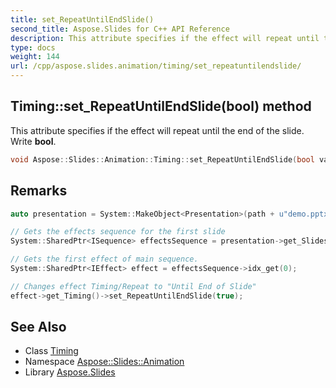 ```yaml
---
title: set_RepeatUntilEndSlide()
second_title: Aspose.Slides for C++ API Reference
description: This attribute specifies if the effect will repeat until the end of the slide. Write bool.
type: docs
weight: 144
url: /cpp/aspose.slides.animation/timing/set_repeatuntilendslide/
---
```

## Timing::set_RepeatUntilEndSlide(bool) method


This attribute specifies if the effect will repeat until the end of the slide. Write **bool**.

```cpp
void Aspose::Slides::Animation::Timing::set_RepeatUntilEndSlide(bool value) override
```

## Remarks



```cpp
auto presentation = System::MakeObject<Presentation>(path + u"demo.pptx");

// Gets the effects sequence for the first slide
System::SharedPtr<ISequence> effectsSequence = presentation->get_Slides()->idx_get(0)->get_Timeline()->get_MainSequence();

// Gets the first effect of main sequence.
System::SharedPtr<IEffect> effect = effectsSequence->idx_get(0);

// Changes effect Timing/Repeat to "Until End of Slide"
effect->get_Timing()->set_RepeatUntilEndSlide(true);
```

## See Also

* Class [Timing](./)
* Namespace [Aspose::Slides::Animation](../)
* Library [Aspose.Slides](../../)